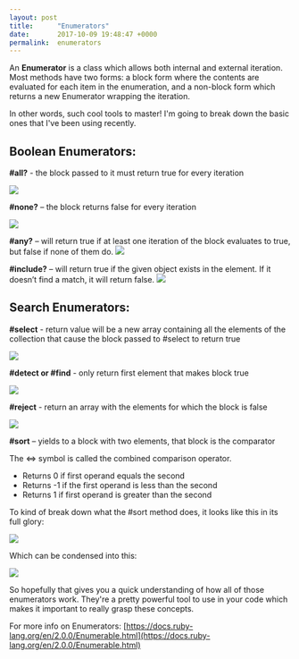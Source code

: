 ```yaml
---
layout: post
title:      "Enumerators"
date:       2017-10-09 19:48:47 +0000
permalink:  enumerators
---
```



An **Enumerator** is a class which allows both internal and external iteration. 
Most methods have two forms: a block form where the contents are evaluated for each item in the enumeration, and a non-block form which returns a new Enumerator wrapping the iteration. 

In other words, such cool tools to master! 
I'm going to break down the basic ones that I've been using recently. 

## Boolean Enumerators:

**#all?** - the block passed to it must return true for every iteration

![](https://i.imgur.com/8RNb8Ju.png)
 
 
**#none?** – the block returns false for every iteration 

![](https://i.imgur.com/t9NU2Vk.png)
 
**#any?** – will return true if at least one iteration of the block evaluates to true, but false if none of them do.
![](https://i.imgur.com/7VUarxb.png)
 
**#include?** – will return true if the given object exists in the element. If it doesn’t find a match, it will return false. 
![](https://i.imgur.com/v9IfbaM.png)
 
## Search Enumerators:
**#select** - return value will be a new array containing all the elements of the collection that cause the block passed to #select to return true

![](https://i.imgur.com/5qhcSRk.png)
 
**#detect or #find** - only return first element that makes block true

![](https://i.imgur.com/OclcbK7.png)
 
**#reject** - return an array with the elements for which the block is false 

 ![](https://i.imgur.com/jnydQey.png)

**#sort** – yields to a block with two elements, that block is the comparator

The <=> symbol is called the combined comparison operator.

-	Returns 0 if first operand equals the second
-	Returns -1 if the first operand is less than the second
-	Returns 1 if first operand is greater than the second 

To kind of break down what the #sort method does, it looks like this in its full glory:

![](https://i.imgur.com/BKENR7F.png)

Which can be condensed into this: 

![](https://i.imgur.com/dOeP0i7.png)


So hopefully that gives you a quick understanding of how all of those enumerators work. They're a pretty powerful tool to use in your code which makes it important to really grasp these concepts. 

For more info on Enumerators:
[https://docs.ruby-lang.org/en/2.0.0/Enumerable.html](https://docs.ruby-lang.org/en/2.0.0/Enumerable.html)

